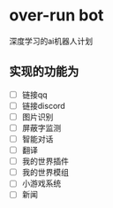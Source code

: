 # over-run bot
深度学习的ai机器人计划

## 实现的功能为

- [ ] 链接qq
- [ ] 链接discord
- [ ] 图片识别
- [ ] 屏蔽字监测
- [ ] 智能对话
- [ ] 翻译
- [ ] 我的世界插件
- [ ] 我的世界模组
- [ ] 小游戏系统
- [ ] 新闻

